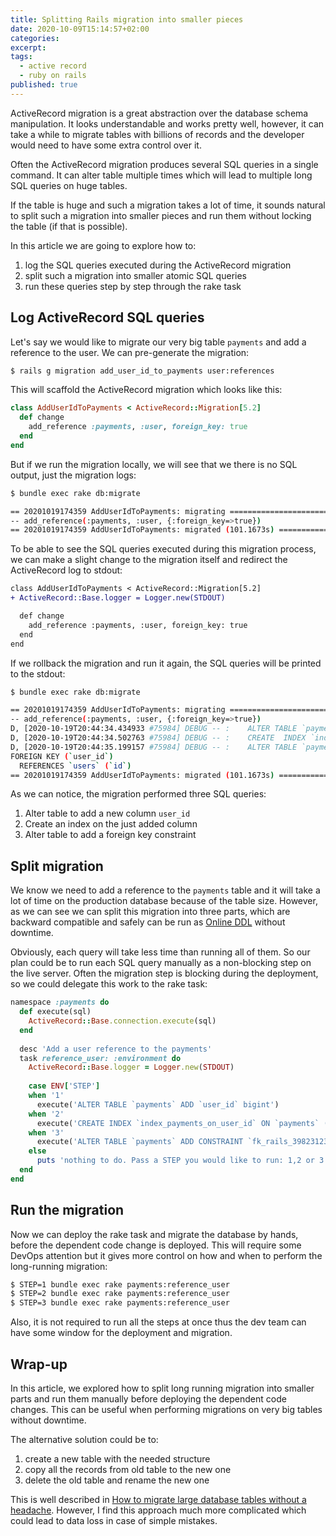 ```yaml
---
title: Splitting Rails migration into smaller pieces
date: 2020-10-09T15:14:57+02:00
categories:
excerpt:
tags:
  - active record
  - ruby on rails
published: true
---
```


ActiveRecord migration is a great abstraction over the database schema manipulation.
It looks understandable and works pretty well, however, it can take a while
to migrate tables with billions of records and the developer would need to have
some extra control over it.

Often the ActiveRecord migration produces several SQL queries in a single command.
It can alter table multiple times which will lead to multiple long SQL queries
on huge tables.

If the table is huge and such a migration takes a lot of time, it sounds natural 
to split such a migration into smaller pieces and run them without locking the
table (if that is possible).

In this article we are going to explore how to:

1. log the SQL queries executed during the ActiveRecord migration
2. split such a migration into smaller atomic SQL queries
3. run these queries step by step through the rake task

## Log ActiveRecord SQL queries

Let's say we would like to migrate our very big table `payments` and add a reference to
the user. We can pre-generate the migration:

```sh
$ rails g migration add_user_id_to_payments user:references
```

This will scaffold the ActiveRecord migration which looks like this:

```ruby
class AddUserIdToPayments < ActiveRecord::Migration[5.2]
  def change
    add_reference :payments, :user, foreign_key: true
  end
end
```

But if we run the migration locally, we will see that we there is no SQL output,
just the migration logs:

```sh
$ bundle exec rake db:migrate

== 20201019174359 AddUserIdToPayments: migrating ==============================
-- add_reference(:payments, :user, {:foreign_key=>true})
== 20201019174359 AddUserIdToPayments: migrated (101.1673s) =====================
```

To be able to see the SQL queries executed during this migration process, we can
make a slight change to the migration itself and redirect the ActiveRecord log
to stdout:

```diff
class AddUserIdToPayments < ActiveRecord::Migration[5.2]
+ ActiveRecord::Base.logger = Logger.new(STDOUT)

  def change
    add_reference :payments, :user, foreign_key: true
  end
end
```

If we rollback the migration and run it again, the SQL queries will be printed to the stdout:

```sh
$ bundle exec rake db:migrate

== 20201019174359 AddUserIdToPayments: migrating ==============================
-- add_reference(:payments, :user, {:foreign_key=>true})
D, [2020-10-19T20:44:34.434933 #75984] DEBUG -- :    ALTER TABLE `payments` ADD `user_id` bigint
D, [2020-10-19T20:44:34.502763 #75984] DEBUG -- :    CREATE  INDEX `index_payments_on_user_id`  ON `payments` (`user_id`)
D, [2020-10-19T20:44:35.199157 #75984] DEBUG -- :    ALTER TABLE `payments` ADD CONSTRAINT `fk_rails_39823123`
FOREIGN KEY (`user_id`)
  REFERENCES `users` (`id`)
== 20201019174359 AddUserIdToPayments: migrated (101.1673s) =====================
```

As we can notice, the migration performed three SQL queries:

1. Alter table to add a new column `user_id`
2. Create an index on the just added column
3. Alter table to add a foreign key constraint 

## Split migration

We know we need to add a reference to the `payments` table and it will take a lot of time on
the production database because of the table size. However, as we can see we can split this
migration into three parts, which are backward compatible and safely can be run as
[Online DDL](https://dev.mysql.com/doc/refman/8.0/en/innodb-online-ddl.html) without downtime.

Obviously, each query will take less time than running all of them. So our plan could
be to run each SQL query manually as a non-blocking step on the live server. Often the migration
step is blocking during the deployment, so we could delegate this work to the rake task:

```ruby
namespace :payments do
  def execute(sql)
    ActiveRecord::Base.connection.execute(sql)
  end
  
  desc 'Add a user reference to the payments'
  task reference_user: :environment do
    ActiveRecord::Base.logger = Logger.new(STDOUT)
    
    case ENV['STEP']
    when '1'
      execute('ALTER TABLE `payments` ADD `user_id` bigint')
    when '2'
      execute('CREATE INDEX `index_payments_on_user_id` ON `payments` (`user_id`)')
    when '3'
      execute('ALTER TABLE `payments` ADD CONSTRAINT `fk_rails_39823123`')
    else
      puts 'nothing to do. Pass a STEP you would like to run: 1,2 or 3'
  end
end
```

## Run the migration

Now we can deploy the rake task and migrate the database by hands, before the dependent
code change is deployed. This will require some DevOps attention but it gives more control
on how and when to perform the long-running migration:

```sh
$ STEP=1 bundle exec rake payments:reference_user
$ STEP=2 bundle exec rake payments:reference_user
$ STEP=3 bundle exec rake payments:reference_user
```

Also, it is not required to run all the steps at once thus the dev team can have some
window for the deployment and migration.

## Wrap-up

In this article, we explored how to split long running migration into smaller parts and
run them manually before deploying the dependent code changes. This can be useful when
performing migrations on very big tables without downtime.

The alternative solution could be to:

1. create a new table with the needed structure
2. copy all the records from old table to the new one
3. delete the old table and rename the new one

This is well described in [How to migrate large database tables without a headache](https://blog.arkency.com/how-to-migrate-large-database-tables-without-a-headache/).
However, I find this approach much more complicated which could lead to data loss in case of simple mistakes.

